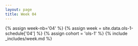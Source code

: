 ```yaml
---
layout: page
title: Week 04
---
```

<!-- Any modification of the content should be done in the _data/ols-1-schedule.yaml file -->
{% assign week-nb='04' %}
{% assign week = site.data.ols-1-schedule['04'] %}
{% assign cohort = 'ols-1' %}
{% include _includes/week.md %}
